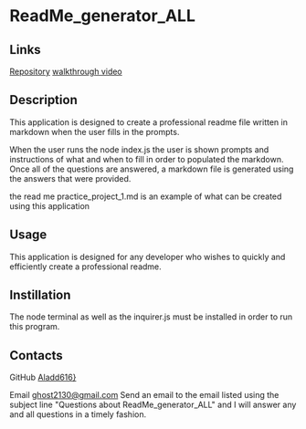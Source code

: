 # ReadMe_generator_ALL

## Links

[Repository]("https://github.com/Aladd616/ReadMe_generator_ALL")
[walkthrough video](https://youtu.be/4TyKFFV4H58)

## Description
This application is designed to create a professional readme file written in markdown when the user fills in the prompts.

When the user runs the node index.js the user is shown prompts and instructions of what and when to fill in  order to populated the markdown.  Once all of the questions are answered, a markdown file is generated using the answers that were provided.

the read me practice_project_1.md is an example of what can be created using this application

## Usage
This application is designed for any developer who wishes to quickly and efficiently create a professional readme.

## Instillation
The node terminal as well as the inquirer.js must be installed in order to run this program.

## Contacts

GitHub 
[Aladd616}](https://github.com/Aladd616)

Email
ghost2130@gmail.com
Send an email to the email listed using the subject line "Questions about ReadMe_generator_ALL" and I will answer any and all questions in a timely fashion.